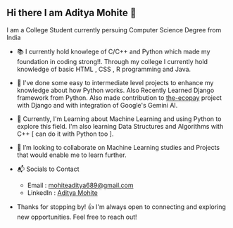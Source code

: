 
## Hi there I am Aditya Mohite 👋

I am a College Student currently persuing Computer Science Degree from India

* 📚 I currently hold knowlege of C/C++ and Python which made my foundation in coding strong!!.
     Through my college I currently hold knowledge of basic HTML , CSS , R programming and Java.
  
* 📝 I've done some easy to intermediate level projects to enhance my knowledge about how Python works. Also Recently Learned Django framework from Python. Also made contribution to [the-ecopay](https://github.com/the-ecopay) project     
     with Django and with integration of Google's Gemini AI.
  
* 🌱 Currently, I'm Learning about Machine Learning and using Python to explore this field.
      I'm also learning Data Structures and Algorithms with C++ [ can do it with Python too ].
  
* 👯 I’m looking to collaborate on Machine Learning studies and Projects that would enable me to learn further.

*  📬 Socials to Contact
     -  Email : mohiteaditya689@gmail.com
     -  LinkedIn : [Aditya Mohite](https://www.linkedin.com/in/aditya-mohite-b7639b283/)

* Thanks for stopping by! 👍 I'm always open to connecting and exploring new opportunities. Feel free to reach out!
